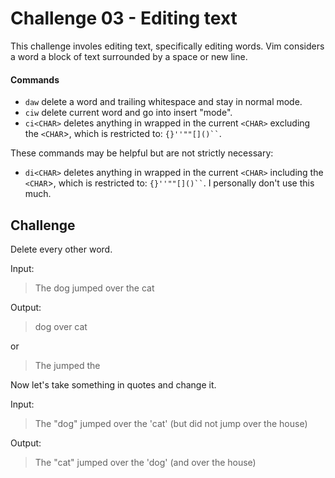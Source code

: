 # Challenge 03 - Editing text

This challenge involes editing text, specifically editing words.
Vim considers a word a block of text surrounded by a space or new line.

#### Commands

* `daw` delete a word and trailing whitespace and stay in normal mode.
* `ciw` delete current word and go into insert "mode".
* `ci<CHAR>` deletes anything in wrapped in the current `<CHAR>` excluding the `<CHAR`>, which is restricted to: ``` {}''""[]()`` ```.

These commands may be helpful but are not strictly necessary:

* `di<CHAR>` deletes anything in wrapped in the current `<CHAR>` including the `<CHAR`>, which is restricted to: ``` {}''""[]()`` ```.
I personally don't use this much.

## Challenge

Delete every other word.

Input:

> The dog jumped over the cat

Output:

> dog over cat

or
> The jumped the


Now let's take something in quotes and change it.

Input:

> The "dog" jumped over the 'cat' (but did not jump over the house)

Output:

> The "cat" jumped over the 'dog' (and over the house)